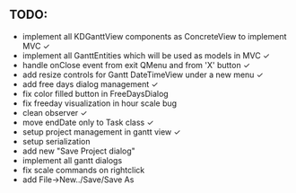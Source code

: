 ﻿## TODO:

 - implement all KDGanttView components as ConcreteView to implement MVC  ✓
 - implement all GanttEntities which will be used as models in MVC ✓
 - handle onClose event from exit QMenu and from 'X' button ✓
 - add resize controls for Gantt DateTimeView under a new menu ✓
 - add free days dialog management ✓
 - fix color filled button in FreeDaysDialog
 - fix freeday visualization in hour scale bug
 - clean observer ✓
 - move endDate only to Task class ✓
 - setup project management in gantt view ✓
 - setup serialization
 - add new "Save Project dialog"
 - implement all gantt dialogs
 - fix scale commands on rightclick
 - add File->New../Save/Save As
